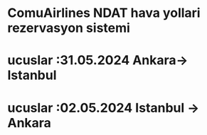 # ComuAirlines NDAT hava yollari rezervasyon sistemi
# ucuslar :31.05.2024 Ankara-> Istanbul
# ucuslar :02.05.2024  Istanbul -> Ankara
